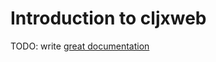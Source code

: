 # Introduction to cljxweb

TODO: write [great documentation](http://jacobian.org/writing/great-documentation/what-to-write/)
